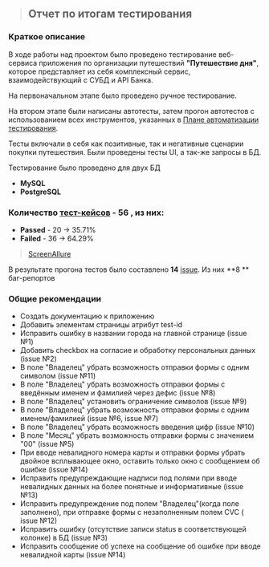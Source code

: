 > ## Отчет по итогам тестирования

### Краткое описание

В ходе работы над проектом было проведено тестирование веб-сервиса приложения по организации путешествий **"Путешествие
дня"**, которое представляет из себя комплексный сервис, взаимодействующий с СУБД и API Банка.

На первоначальном этапе было проведено ручное тестирование.

На втором этапе были написаны автотесты, затем прогон автотестов с использованием всех инструментов, указанных
в [Плане автоматизации тестирования](https://github.com/FirstBlackList/Diplom/blob/main/documents/Plan.md).

Тесты включали в себя как позитивные, так и негативные сценарии покупки путешествия. Были проведены тесты UI, а так-же
запросы в БД.

Тестирование было проведено для двух БД

- __MySQL__
- __PostgreSQL__

### Количество [тест-кейсов](https://github.com/FirstBlackList/Diplom/tree/main/src/test/java/ru/netology/test) - 56 , из них:

- __Passed__ - 20 -> 35.71%
- __Failed__ - 36 -> 64.29%

> [ScreenAllure](https://github.com/FirstBlackList/Diplom/tree/main/documents/ScreenAllure)

В результате прогона тестов было составлено **14** [issue](https://github.com/FirstBlackList/Diplom/issues). Из них **8
**
баг-репортов

### Общие рекомендации

- Создать документацию к приложению
- Добавить элементам страницы атрибут test-id
- Исправить ошибку в названии города на главной странице (issue №1)
- Добавить checkbox на согласие и обработку персональных данных (issue №2)
- В поле "Владелец" убрать возможность отправки формы с одним символом (issue №11)
- В поле "Владелец" убрать возможность отправки формы с введённым именем и фамилией через дефис (issue №8)
- В поле "Владелец" установить ограничение символов (issue №9)
- В поле "Владелец" убрать возможность отправки формы с одним именем/фамилией (issue №6, issue №7)
- В поле "Владелец" убрать возможность введения цифр (issue №10)
- В поле "Месяц" убрать возможность отправки формы с значением "00" (issue №5)
- При вводе невалидного номера карты и отправки формы убрать двойное всплывающее окно, оставить только окно с сообщением
  об ошибке (issue №14)
- Исправить предупреждающие надписи под полями при вводе невалидных данных на более понятные и информативные (issue №13)
- Исправить предупреждение под полем "Владелец"(когда поле заполнено), при отправке формы с незаполненным полем CVC (
  issue №12)
- Исправить ошибку (отсутствие записи status в соответствующей колонке) в БД  (issue №3)
- Исправить сообщение об успехе на сообщение об ошибке при вводе невалидной карты (issue №14)